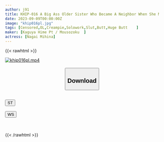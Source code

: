 ```yaml
---
author: j91
title: KHIP-016 A Big Ass Older Sister Who Became A Neighbor When She Moved And Was Vulnerable To Pushing Sexual Appeal. Mihina
date: 2023-09-09T00:00:00Z
image: "khip016pl.jpg"
tags: [Censored,OL,Creampie,Solowork,Slut,Butt,Huge Butt	]
maker: [Kaguya Hime Pt / Mousozoku  ]
actress: [Nagai Mihina]
---
```



{{< rawhtml >}}

<div class="video" data-videoid="r47zWmYv41fbPm8">
    <a href="javascript:;">
        <img src="https://my.j91.asia/posts/khip016pl/khip016pl.jpg" width="WIDTH" height="HEIGHT" alt="khip016pl.mp4" loading="lazy">
    </a>
</div>

<script type="text/javascript" src="https://j91.asia/asset/on-demand-st.js"></script>

<br>
  <link rel="stylesheet" href="https://j91.asia/asset/bs5.css">
  
  <center>
  <button class="btn btn-primary" type="button" data-bs-toggle="collapse" data-bs-target=".multi-collapse" aria-expanded="false" aria-controls="multiCollapseExample1 multiCollapseExample2"><h2>Download</h2></button></center>
</p>
<div class="row">
  <div class="col">
    <div class="collapse multi-collapse" id="multiCollapseExample1">
      <div class="card card-body">
	      	      <br>
<div class="buttons">  
<a href="https://streamtape.to/v/r47zWmYv41fbPm8"><button class="btn-hover color-3"><i class="fa fa-download"></i> ST</button></a></div>
    </div>
  </div>
</div>
  <div class="col">
    <div class="collapse multi-collapse" id="multiCollapseExample2">
      <div class="card card-body">
	      <br>
<div class="buttons">
    <a href="https://wolfstream.tv/a5okug0r46qq"><button class="btn-hover color-9"><i class="fa fa-download"></i> WS</button></a></div>
<br><br>
      </div>
    </div>
  </div>
</div>

{{< /rawhtml >}}